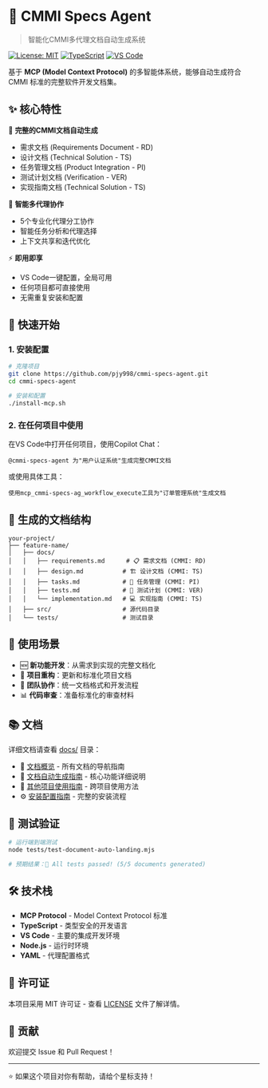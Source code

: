 # 🚀 CMMI Specs Agent

> 智能化CMMI多代理文档自动生成系统

[![License: MIT](https://img.shields.io/badge/License-MIT-yellow.svg)](https://opensource.org/licenses/MIT)
[![TypeScript](https://img.shields.io/badge/TypeScript-007ACC?logo=typescript&logoColor=white)](https://www.typescriptlang.org/)
[![VS Code](https://img.shields.io/badge/VS%20Code-007ACC?logo=visual-studio-code&logoColor=white)](https://code.visualstudio.com/)

基于 **MCP (Model Context Protocol)** 的多智能体系统，能够自动生成符合 CMMI 标准的完整软件开发文档集。

## ✨ 核心特性

🎯 **完整的CMMI文档自动生成**
- 需求文档 (Requirements Document - RD)
- 设计文档 (Technical Solution - TS)  
- 任务管理文档 (Product Integration - PI)
- 测试计划文档 (Verification - VER)
- 实现指南文档 (Technical Solution - TS)

🤖 **智能多代理协作**
- 5个专业化代理分工协作
- 智能任务分析和代理选择
- 上下文共享和迭代优化

⚡ **即用即享**
- VS Code一键配置，全局可用
- 任何项目都可直接使用
- 无需重复安装和配置

## 🚀 快速开始

### 1. 安装配置
```bash
# 克隆项目
git clone https://github.com/pjy998/cmmi-specs-agent.git
cd cmmi-specs-agent

# 安装和配置
./install-mcp.sh
```

### 2. 在任何项目中使用
在VS Code中打开任何项目，使用Copilot Chat：

```
@cmmi-specs-agent 为"用户认证系统"生成完整CMMI文档
```

或使用具体工具：
```
使用mcp_cmmi-specs-ag_workflow_execute工具为"订单管理系统"生成文档
```

## 📁 生成的文档结构

```
your-project/
├── feature-name/
│   ├── docs/
│   │   ├── requirements.md      # 📋 需求文档 (CMMI: RD)
│   │   ├── design.md           # 🏗️ 设计文档 (CMMI: TS)
│   │   ├── tasks.md            # 📅 任务管理 (CMMI: PI)
│   │   ├── tests.md            # 🧪 测试计划 (CMMI: VER)
│   │   └── implementation.md   # 💻 实现指南 (CMMI: TS)
│   ├── src/                    # 源代码目录
│   └── tests/                  # 测试目录
```

## 🎯 使用场景

- 🆕 **新功能开发**：从需求到实现的完整文档化
- 🔄 **项目重构**：更新和标准化项目文档  
- 👥 **团队协作**：统一文档格式和开发流程
- 📊 **代码审查**：准备标准化的审查材料

## 📚 文档

详细文档请查看 [docs/](./docs/) 目录：

- 📖 [文档概览](./docs/DOCUMENTATION_OVERVIEW.md) - 所有文档的导航指南
- 🚀 [文档自动生成指南](./docs/DOCUMENT_AUTO_LANDING_GUIDE.md) - 核心功能详细说明
- 🔧 [其他项目使用指南](./docs/HOW_TO_USE_IN_OTHER_PROJECTS.md) - 跨项目使用方法
- ⚙️ [安装配置指南](./docs/INSTALLATION_GUIDE.md) - 完整的安装流程

## 🧪 测试验证

```bash
# 运行端到端测试
node tests/test-document-auto-landing.mjs

# 预期结果：🎉 All tests passed! (5/5 documents generated)
```

## 🛠️ 技术栈

- **MCP Protocol** - Model Context Protocol 标准
- **TypeScript** - 类型安全的开发语言
- **VS Code** - 主要的集成开发环境
- **Node.js** - 运行时环境
- **YAML** - 代理配置格式

## 📄 许可证

本项目采用 MIT 许可证 - 查看 [LICENSE](LICENSE) 文件了解详情。

## 🤝 贡献

欢迎提交 Issue 和 Pull Request！

---

⭐ 如果这个项目对你有帮助，请给个星标支持！
